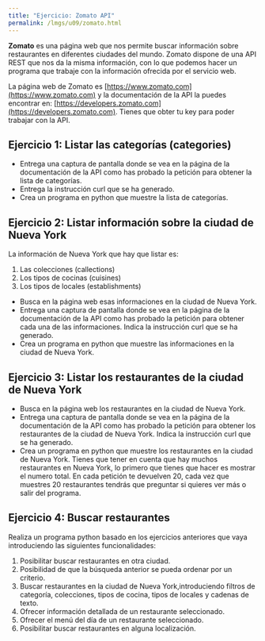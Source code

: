 ```yaml
---
title: "Ejercicio: Zomato API"
permalink: /lmgs/u09/zomato.html
---
```


**Zomato** es una página web que nos permite buscar información sobre restaurantes en diferentes ciudades del mundo. Zomato dispone de una API REST que nos da la misma información, con lo que podemos hacer un programa que trabaje con la información ofrecida por el servicio web.

La página web de Zomato es [https://www.zomato.com](https://www.zomato.com) y la documentación de la API la puedes encontrar en: [https://developers.zomato.com](https://developers.zomato.com). Tienes que obter tu key para poder trabajar con la API.

## Ejercicio 1: Listar las categorías (categories)

* Entrega una captura de pantalla donde se vea en la página de la documentación de la API como has probado la petición para obtener la lista de categorías.
* Entrega la instrucción curl que se ha generado.
* Crea un programa en python que muestre la lista de categorías.

## Ejercicio 2: Listar información sobre la ciudad de Nueva York

La información de Nueva York que hay que listar es:

1. Las colecciones (callections)
2. Los tipos de cocinas (cuisines) 
3. Los tipos de locales (establishments)

* Busca en la página web esas informaciones en la ciudad de Nueva York.
* Entrega una captura de pantalla donde se vea en la página de la documentación de la API como has probado la petición para obtener cada una de las informaciones. Indica la instrucción curl que se ha generado.
* Crea un programa en python que muestre las informaciones en la ciudad de Nueva York.


## Ejercicio 3: Listar los restaurantes de la ciudad de Nueva York

* Busca en la página web los restaurantes en la ciudad de Nueva York.
* Entrega una captura de pantalla donde se vea en la página de la documentación de la API como has probado la petición para obtener los restaurantes de la ciudad de Nueva York. Indica la instrucción curl que se ha generado.
* Crea un programa en python que muestre los restaurantes en la ciudad de Nueva York. Tienes que tener en cuenta que hay muchos restaurantes en Nueva York, lo primero que tienes que hacer es mostrar el numero total. En cada petición te devuelven 20, cada vez que muestres 20 restaurantes tendrás que preguntar si quieres ver más o salir del programa.

## Ejercicio 4: Buscar restaurantes

Realiza un programa python basado en los ejercicios anteriores que vaya introduciendo las siguientes funcionalidades:

1. Posibilitar buscar restaurantes en otra ciudad.
2. Posibilidad de que la búsqueda anterior se pueda ordenar por un criterio.
3. Buscar restaurantes en la ciudad de Nueva York,introduciendo filtros de categoría, colecciones, tipos de cocina, tipos de locales y cadenas de texto.
4. Ofrecer información detallada de un restaurante seleccionado.
5. Ofrecer el menú del día de un restaurante seleccionado.
6. Posibilitar buscar restaurantes en alguna localización.
